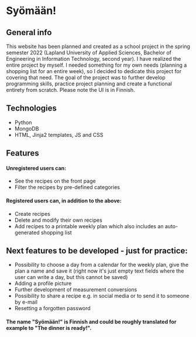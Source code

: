 # Syömään! 

## General info

This website has been planned and created as a school project in the spring semester 2022 
(Lapland University of Applied Sciences, Bachelor of Engineering in Information Technology,
second year). I have realized the entire project by myself. I needed something for my own needs (planning a shopping list for an entire week), 
so I decided to dedicate this project for covering that need. 
The goal of the project was to further develop programming skills, practice project planning and create
a functional entirety from scratch. Please note the UI is in Finnish. 

## Technologies

- Python
- MongoDB
- HTML, Jinja2 templates, JS and CSS

## Features

#### Unregistered users can:
  - See the recipes on the front page
  - Filter the recipes by pre-defined categories 
#### Registered users can, in addition to the above:
  - Create recipes 
  - Delete and modify their own recipes
  - Add recipes to a printable weekly plan which also includes an auto-generated shopping list 
  
## Next features to be developed - just for practice:
- Possibility to choose a day from a calendar for the weekly plan, give the plan a name and save it (right now it's just empty text fields where the user can write a day, but this cannot be saved)
- Adding a profile picture
- Further development of measurement conversions
- Possibility to share a recipe e.g. in social media or to send it to someone by e-mail
- Resetting a forgotten password

#### The name "Syömään!" is Finnish and could be roughly translated for example to "The dinner is ready!".